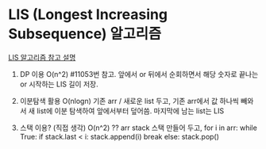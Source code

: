 # LIS (Longest Increasing Subsequence) 알고리즘
[LIS 알고리즘 참고 설명](https://chanhuiseok.github.io/posts/algo-49/)

1. DP 이용 O(n^2)
#11053번 참고.
앞에서 or 뒤에서 순회하면서 해당 숫자로 끝나는 or 시작하는 LIS 길이 저장.

2. 이분탐색 활용 O(nlogn)
기존 arr / 새로운 list 두고, 
기존 arr에서 값 하나씩 빼와서 새 list에 이분 탐색하여 앞에서부터 덮어씀.
마지막에 남는 list는 LIS


3. 스택 이용? (직접 생각)
O(n^2) ??
arr
stack
스택 만들어 두고, 
for i in arr:
    while True:
        if stack.last < i:
            stack.append(i)
            break
        else:
            stack.pop()